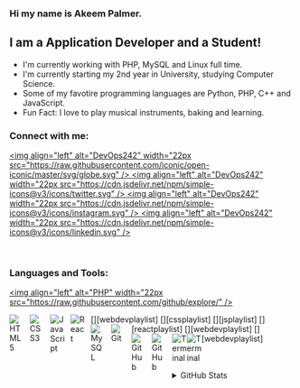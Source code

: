 ### Hi my name is Akeem Palmer.

## I am a Application Developer and a Student!
- I'm currently working with PHP, MySQL and Linux full time.
- I'm currently starting my 2nd year in University, studying Computer Science.
- Some of my favotire programming languages are Python, PHP, C++ and JavaScript.
- Fun Fact: I love to play musical instruments, baking and learning.

### Connect with me: 
[<img align="left" alt="DevOps242" width="22px src="https://raw.githubusercontent.com/iconic/open-iconic/master/svg/globe.svg" /> ][website]
[<img align="left" alt="DevOps242" width="22px src="httos://cdn.jsdelivr.net/npm/simple-icons@v3/icons/twitter.svg" /> ][twitter]
[<img align="left" alt="DevOps242" width="22px src="httos://cdn.jsdelivr.net/npm/simple-icons@v3/icons/instagram.svg" /> ][instagram]
[<img align="left" alt="DevOps242" width="22px src="httos://cdn.jsdelivr.net/npm/simple-icons@v3/icons/linkedin.svg" /> ][linkedin]

<br />

### Languages and Tools: 
[<img align="left" alt="PHP" width="22px src="httos://raw.githubusercontent.com/github/explore/" /> ][linkedin]

[<img align="left" alt="HTML5" width="26px" src="https://cdn.jsdelivr.net/gh/devicons/devicon/icons/html5/html5-original.svg" style="padding-right:10px;" />][webdevplaylist]
[<img align="left" alt="CSS3" width="26px" src="https://cdn.jsdelivr.net/gh/devicons/devicon/icons/css3/css3-original.svg" style="padding-right:10px;" />][cssplaylist]
[<img align="left" alt="JavaScript" width="26px" src="https://cdn.jsdelivr.net/gh/devicons/devicon/icons/javascript/javascript-original.svg" style="padding-right:10px;" />][jsplaylist]
[<img align="left" alt="React" width="26px" src="https://cdn.jsdelivr.net/gh/devicons/devicon/icons/react/react-original.svg" style="padding-right:10px;" />][reactplaylist]
[<img align="left" alt="MySQL" width="26px" src="https://cdn.jsdelivr.net/gh/devicons/devicon/icons/mysql/mysql-original.svg" style="padding-right:10px;" />][webdevplaylist]
[<img align="left" alt="Git" width="26px" src="https://cdn.jsdelivr.net/gh/devicons/devicon/icons/git/git-original.svg" style="padding-right:10px;" />][webdevplaylist]
[<img align="left" alt="GitHub" width="26px" src="https://user-images.githubusercontent.com/3369400/139447912-e0f43f33-6d9f-45f8-be46-2df5bbc91289.png" style="padding-right:10px;" />](https://www.youtube.com/playlist?list=PLkwxH9e_vrAJ0WbEsFA9W3I1W-g_BTsbt#gh-dark-mode-only)
[<img align="left" alt="GitHub" width="26px" src="https://user-images.githubusercontent.com/3369400/139448065-39a229ba-4b06-434b-bc67-616e2ed80c8f.png" style="padding-right:10px;" />](https://www.youtube.com/playlist?list=PLkwxH9e_vrAJ0WbEsFA9W3I1W-g_BTsbt#gh-light-mode-only)
[<img align="left" alt="Terminal" width="26px" src="./img/terminal-light.svg" />](https://www.youtube.com/playlist?list=PLkwxH9e_vrAJ0WbEsFA9W3I1W-g_BTsbt#gh-light-mode-only)
[<img align="left" alt="Terminal" width="26px" src="./img/terminal-dark.svg" />](https://www.youtube.com/playlist?list=PLkwxH9e_vrAJ0WbEsFA9W3I1W-g_BTsbt#gh-dark-mode-only)



<br />
<br />

<details>
  <summary>GitHub Stats</summary>

  <img align="center" alt="DevOps242's GitHub Stats" src="https://github-readme-stats.vercel.app/api?username=DevOps242&show_icons=true&hide_border=false&title_color=ff652f&icon_color=FFE400&bg_color=09131B&text_color=ffffff&border_color=0c1a25" />

</details>

[website]: https://akeempalmer.com
[twitter]: https://twitter.com/Kyle_Engineerx
[instagram]: https://www.instagram.com/kyle_engineerx/
[linkedin]: https://www.linkedin.com/in/akeem-palmer-8b30a3118/